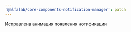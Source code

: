 ```yaml
---
'@alfalab/core-components-notification-manager': patch
---
```


Исправлена анимация появления нотификации
